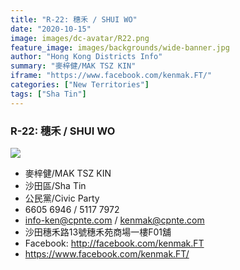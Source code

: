 ```yaml
---
title: "R-22: 穗禾 / SHUI WO"
date: "2020-10-15"
image: images/dc-avatar/R22.png
feature_image: images/backgrounds/wide-banner.jpg
author: "Hong Kong Districts Info"
summary: "麥梓健/MAK TSZ KIN"
iframe: "https://www.facebook.com/kenmak.FT/"
categories: ["New Territories"]
tags: ["Sha Tin"]
---
```


### R-22: 穗禾 / SHUI WO  
![](/images/dc-avatar/R22.png)  

 - 麥梓健/MAK TSZ KIN  
 - 沙田區/Sha Tin  
 - 公民黨/Civic Party  
 - 6605 6946 / 5117 7972  
 - info-ken@cpnte.com / kenmak@cpnte.com  
 - 沙田穗禾路13號穗禾苑商場一樓F01舖  
 - Facebook: http://facebook.com/kenmak.FT  
 - https://www.facebook.com/kenmak.FT/
